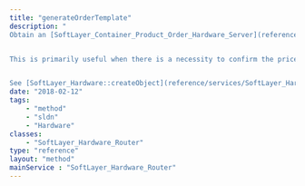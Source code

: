 ```yaml
---
title: "generateOrderTemplate"
description: "
Obtain an [SoftLayer_Container_Product_Order_Hardware_Server](reference/datatypes/SoftLayer_Container_Product_Order_Hardware_Server) that can be sent to [SoftLayer_Product_Order::verifyOrder](reference/services/SoftLayer_Product_Order/verifyOrder) or [SoftLayer_Product_Order::placeOrder](reference/services/SoftLayer_Product_Order/placeOrder). 


This is primarily useful when there is a necessity to confirm the price which will be charged for an order. 


See [SoftLayer_Hardware::createObject](reference/services/SoftLayer_Hardware/createObject) for specifics on the requirements of the template object parameter. "
date: "2018-02-12"
tags:
    - "method"
    - "sldn"
    - "Hardware"
classes:
    - "SoftLayer_Hardware_Router"
type: "reference"
layout: "method"
mainService : "SoftLayer_Hardware_Router"
---
```

